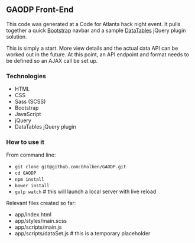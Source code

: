 
## GAODP Front-End

This code was generated at a Code for Atlanta hack night event.  It pulls together a quick [Bootstrap](http://getbootstrap.com/getting-started/#examples-navbars) navbar and a sample [DataTables](http://datatables.net/examples/data_sources/ajax.html) jQuery plugin solution.

This is simply a start.  More view details and the actual data API can be worked out in the future.  At this point, an API endpoint and format needs to be defined so an AJAX call be set up.

### Technologies

  * HTML
  * CSS
  * Sass (SCSS)
  * Bootstrap
  * JavaScript
  * jQuery
  * DataTables jQuery plugin

### How to use it

From command line:
  * `git clone git@github.com:bholben/GAODP.git`
  * `cd GAODP`
  * `npm install`
  * `bower install`
  * `gulp watch`  # this will launch a local server with live reload

Relevant files created so far:
  * app/index.html
  * app/styles/main.scss
  * app/scripts/main.js
  * app/scripts/dataSet.js  # this is a temporary placeholder

